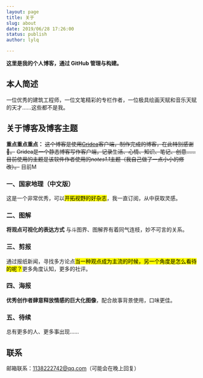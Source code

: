 ```yaml
---
layout: page
title: 关于
slug: about
date: 2019/06/28 17:26:00
status: publish
author: lylq

---
```


**这里是我的个人博客，通过 GitHub 管理与构建。**


## 本人简述
一位优秀的建筑工程师，一位文笔精彩的专栏作者，一位极具绘画天赋和音乐天赋的天才……这些都不是我。
## 关于博客及博客主题
**重点重点重点：**
~~这个博客是使用[Gridea](https://gridea.dev/)客户端，制作完成的博客，在此特别感谢📣。~~
~~Gridea是一个静态博客写作客户端，记录生活、心情、知识、笔记、创意……~~
~~目前使用的主题是该软件作者使用的*notes1.1*主题（我自己做了一点小小的修改）。~~
目前M
### 一、国家地理（中文版）
这是一个非常优秀，可以<mark>开拓视野的好杂志</mark>，我一直订阅，从中获取灵感。
### 二、图解 
**将观点可视化的表达方式**
与斗图界、图解界有着同气连枝，妙不可言的关系。
### 三、剪报 
通过报纸新闻，寻找多方论点<mark>当一种观点成为主流的时候，另一个角度是怎么看待的呢？</mark>更多角度认知，更多的社评。
### 四、海报
**优秀创作者肆意释放情感的巨大化图像**，配合故事背景使用，口味更佳。
### 五、待续
总有更多的人、更多事出现……
## 联系
邮箱联系：1138222742@qq.com（可能会在晚上回复）

